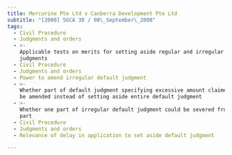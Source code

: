 ```yaml
---
title: Mercurine Pte Ltd v Canberra Development Pte Ltd
subtitle: "[2008] SGCA 38 / 08\_September\_2008"
tags:
  - Civil Procedure
  - Judgments and orders
  - >-
    Applicable tests on merits for setting aside regular and irregular default
    judgments
  - Civil Procedure
  - Judgments and orders
  - Power to amend irregular default judgment
  - >-
    Whether part of default judgment specifying excessive amount claimed could
    be amended instead of setting aside entire default judgment
  - >-
    Whether one part of irregular default judgment could be severed from another
    part
  - Civil Procedure
  - Judgments and orders
  - Relevance of delay in application to set aside default judgment

---
```


